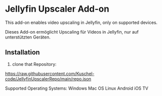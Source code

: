 # Jellyfin Upscaler Add-on

This add-on enables video upscaling in Jellyfin, only on supported devices.

Dieses Add-on ermöglicht Upscaling für Videos in Jellyfin, nur auf unterstützten Geräten.

## Installation

1. clone that Repository:

https://raw.githubusercontent.com/Kuschel-code/JellyfinUpscalerRepo/main/repo.json

Supported Operating Systems:
Windows
Mac OS
Linux
Android
iOS
TV

